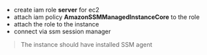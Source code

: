 - create iam role **server**  for ec2
- attach iam policy **AmazonSSMManagedInstanceCore** to the role
- attach the role to the instance
- connect via ssm session manager

> The instance should have installed SSM agent

